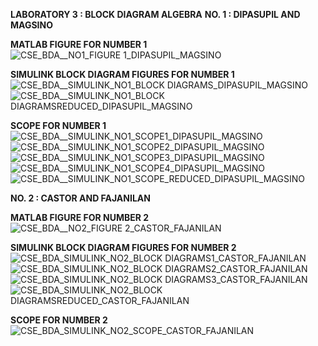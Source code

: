 **LABORATORY 3 : BLOCK DIAGRAM ALGEBRA**
**NO. 1 : DIPASUPIL AND MAGSINO**

**MATLAB FIGURE FOR NUMBER 1**
![CSE_BDA__NO1_FIGURE 1_DIPASUPIL_MAGSINO](https://github.com/paolodipasupil/CSE_BLOCKDIAGRAMALGEBRA_ME_4203_GROUP4_2024/assets/161013460/1c509b1a-5866-4ec4-88b8-0ad445ae4169)

**SIMULINK BLOCK DIAGRAM FIGURES FOR NUMBER 1**
![CSE_BDA__SIMULINK_NO1_BLOCK DIAGRAMS_DIPASUPIL_MAGSINO](https://github.com/paolodipasupil/CSE_BLOCKDIAGRAMALGEBRA_ME_4203_GROUP4_2024/assets/161013460/31b3a795-7564-4183-8188-011a2ccdbfd3)
![CSE_BDA__SIMULINK_NO1_BLOCK DIAGRAMSREDUCED_DIPASUPIL_MAGSINO](https://github.com/paolodipasupil/CSE_BLOCKDIAGRAMALGEBRA_ME_4203_GROUP4_2024/assets/161013460/72a1ae98-9f0e-4b71-95a6-92987d64b8d2)

**SCOPE FOR NUMBER 1**
![CSE_BDA__SIMULINK_NO1_SCOPE1_DIPASUPIL_MAGSINO](https://github.com/paolodipasupil/CSE_BLOCKDIAGRAMALGEBRA_ME_4203_GROUP4_2024/assets/159085587/928fd263-5786-46fc-880a-5a8f1531c2d1)
![CSE_BDA__SIMULINK_NO1_SCOPE2_DIPASUPIL_MAGSINO](https://github.com/paolodipasupil/CSE_BLOCKDIAGRAMALGEBRA_ME_4203_GROUP4_2024/assets/159085587/9a04a8af-3a20-4afb-b2d9-3aeb246e464b)
![CSE_BDA__SIMULINK_NO1_SCOPE3_DIPASUPIL_MAGSINO](https://github.com/paolodipasupil/CSE_BLOCKDIAGRAMALGEBRA_ME_4203_GROUP4_2024/assets/159085587/033d43e4-a110-4358-a742-03edb0397244)
![CSE_BDA__SIMULINK_NO1_SCOPE4_DIPASUPIL_MAGSINO](https://github.com/paolodipasupil/CSE_BLOCKDIAGRAMALGEBRA_ME_4203_GROUP4_2024/assets/159085587/2798829d-5b9b-4daf-a200-cce85278ed5b)
![CSE_BDA__SIMULINK_NO1_SCOPE_REDUCED_DIPASUPIL_MAGSINO](https://github.com/paolodipasupil/CSE_BLOCKDIAGRAMALGEBRA_ME_4203_GROUP4_2024/assets/159085587/ed180811-e815-41bb-a977-a459a0cca0af)



**NO. 2 : CASTOR AND FAJANILAN**

**MATLAB FIGURE FOR NUMBER 2**
![CSE_BDA__NO2_FIGURE 2_CASTOR_FAJANILAN](https://github.com/paolodipasupil/CSE_BLOCKDIAGRAMALGEBRA_ME_4203_GROUP4_2024/assets/161057251/9e8bb266-6ba8-40f7-8fa6-8b434663ddbd)

**SIMULINK BLOCK DIAGRAM FIGURES FOR NUMBER 2**
![CSE_BDA_SIMULINK_NO2_BLOCK DIAGRAMS1_CASTOR_FAJANILAN](https://github.com/paolodipasupil/CSE_BLOCKDIAGRAMALGEBRA_ME_4203_GROUP4_2024/assets/159033757/167b69e7-c7f7-4ef4-8dee-f5e2fc0b98c8)
![CSE_BDA_SIMULINK_NO2_BLOCK DIAGRAMS2_CASTOR_FAJANILAN](https://github.com/paolodipasupil/CSE_BLOCKDIAGRAMALGEBRA_ME_4203_GROUP4_2024/assets/159033757/1cd6b8e7-bcfa-4612-a509-84e3e5efd5cf)
![CSE_BDA_SIMULINK_NO2_BLOCK DIAGRAMS3_CASTOR_FAJANILAN](https://github.com/paolodipasupil/CSE_BLOCKDIAGRAMALGEBRA_ME_4203_GROUP4_2024/assets/159033757/d9ef2467-c36a-4290-a104-a948c8ecc1c7)
![CSE_BDA_SIMULINK_NO2_BLOCK DIAGRAMSREDUCED_CASTOR_FAJANILAN](https://github.com/paolodipasupil/CSE_BLOCKDIAGRAMALGEBRA_ME_4203_GROUP4_2024/assets/159033757/52f03ca6-2621-4caa-8cfe-6880a6e42064)

**SCOPE FOR NUMBER 2**
![CSE_BDA_SIMULINK_NO2_SCOPE_CASTOR_FAJANILAN](https://github.com/paolodipasupil/CSE_BLOCKDIAGRAMALGEBRA_ME_4203_GROUP4_2024/assets/159033757/07089ddc-ff70-416b-9dfc-3a0774899c89)
